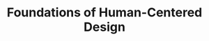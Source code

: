 ---
title: Foundations of Human-Centered Design
number: IST 331
academic-home: IST
course-type: [Supporting]
description:  
bulletin-link: https://bulletins.psu.edu/search/?search=%22ist+331%22
pathway-list: [Interactive Media Developer]
---